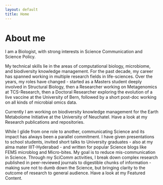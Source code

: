 ```yaml
---
layout: default
title: Home
---
```

<div id="home" class="tab active">
 <h1>About me</h1> 
  <p>I am a Biologist, with strong interests in Science Communication and Science Policy. 
  <p>My technical skills lie in the areas of computational biology, microbiome, and biodiversity knowledge management. For the past decade, my career has spanned working in multiple research fields in life-sciences. Over the years, my roles have changed - started as a Masters student deeply involved in Structural Biology, then a Researcher working on Metagenomics at TCS-Research, then a Doctoral Researcher exploring the evolution of a live vaccine at the University of Bern, followed by a short post-doc working on all kinds of microbial omics data.</p> 
  <p>Currently I am working on biodiversity knowledge management for the Earth Metabolome Initiative at the University of Neuchatel. Have a look at my Research publications and repositories.</p>
  <p>While I glide from one role to another, communicating Science and its impact has always been a parallel commitment. I have given presentations to school students, invited short talks to University graduates - also at my alma mater IIIT-Hyderabad - and written for popular Science blogs like FEMS microblog and Micro-bites. My goal is to reduce mis-communication in Science. Through my SciComm activities, I break down complex research published in peer-reviewed journals to digestible chunks of information - making sure not to dumb down the Science, but bringing clarity to the outcome of research to general audience. Have a look at my Featured Content.</p>
</div>
